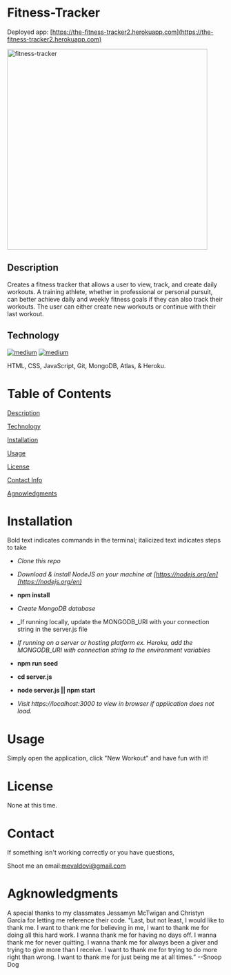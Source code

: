 # Fitness-Tracker

Deployed app: [https://the-fitness-tracker2.herokuapp.com](https://the-fitness-tracker2.herokuapp.com)

<img width="464" alt="fitness-tracker" src="https://user-images.githubusercontent.com/83307023/135528279-7452f284-1dac-4639-9314-ddcff1de1958.PNG">


## Description 

Creates a fitness tracker that allows a user to view, track, and create daily workouts. A training athlete, whether in professional or personal pursuit, can better achieve daily and weekly fitness goals if they can also track their workouts. The user can either create new workouts or continue with their last workout.

## Technology

[<img alt="medium" src="https://img.shields.io/badge/HTML5-E34F26?style=for-the-badge&logo=html5&logoColor=white" />](https://html.com/document)
[<img alt="medium" src="https://img.shields.io/badge/CSS3-1572B6?style=for-the-badge&logo=css3&logoColor=white" />](https://devdocs.io/css)
<!-- [<img alt="medium" src="https://img.shields.io/badge/medium-%2312100E.svg?&style=for-the-badge&logo=medium&logoColor=white" />]()
[<img alt="medium" src="https://img.shields.io/badge/medium-%2312100E.svg?&style=for-the-badge&logo=medium&logoColor=white" />]
[<img alt="medium" src="https://img.shields.io/badge/medium-%2312100E.svg?&style=for-the-badge&logo=medium&logoColor=white" />]
[<img alt="medium" src="https://img.shields.io/badge/medium-%2312100E.svg?&style=for-the-badge&logo=medium&logoColor=white" />] -->

HTML, CSS, JavaScript, Git, MongoDB, Atlas, & Heroku.

# Table of Contents
[Description](https://github.com/mevaldovi/Fitness-Tracker#Description)

[Technology](https://github.com/mevaldovi/Fitness-Tracker#Technology)

[Installation](https://github.com/mevaldovi/Fitness-Tracker#Installation)


[Usage](https://github.com/mevaldovi/Fitness-Tracker#Usage)


[License](https://github.com/mevaldovi/Fitness-Tracker#License)


[Contact Info](https://github.com/mevaldovi/Fitness-Tracker#Contact)


[Agnowledgments](https://github.com/mevaldovi/Fitness-Tracker#Agknowledgments)

# Installation

Bold text indicates commands in the terminal; italicized text indicates steps to take

- _Clone this repo_

- _Download & install NodeJS on your machine at [https://nodejs.org/en](https://nodejs.org/en)_

- **npm install**

- _Create MongoDB database_

- _If running locally, update the MONGODB_URI with your connection string in the server.js file

- _If running on a server or hosting platform ex. Heroku, add the MONGODB_URI with connection string to the environment variables_

- **npm run seed**

- **cd server.js**

- **node server.js || npm start**

- _Visit https://localhost:3000 to view in browser if application does not load._
# Usage
Simply open the application, click "New Workout" and have fun with it!
# License
None at this time.
# Contact
If something isn't working correctly or you have questions,

Shoot me an email:[mevaldovi@gmail.com](mailto:mevaldovi@gmail.com)
# Agknowledgments
A special thanks to my classmates Jessamyn McTwigan and Christyn Garcia for letting me reference their code.
"Last, but not least, I would like to thank me. I want to thank me for believing in me, I want to thank me for doing all this hard work. I wanna thank me for having no days off. I wanna thank me for never quitting. I wanna thank me for always been a giver and trying to give more than I receive. I want to thank me for trying to do more right than wrong. I want to thank me for just being me at all times.” --Snoop Dog
